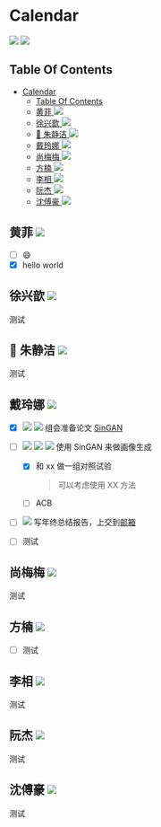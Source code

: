 <!--
 * @Description: 
 * @Author: shaonianruntu
 * @Github: 
 * @Date: 2020-01-14 10:12:44
 * @LastEditTime : 2020-01-14 10:30:35
 -->
# Calendar

<a href="https://github.com/HDUMIL-Gao-Group"><img src="https://img.shields.io/badge/Organization-%20Gao%20Group%20@%20HDUMIL-blue"></img></a>
<a href="https://github.com/fei-hdu"><img src="https://img.shields.io/badge/Auther-Gao%20Fei-yellow"></img></a>

## Table Of Contents
- [Calendar](#calendar)
  - [Table Of Contents](#table-of-contents)
  - [黄菲 <a href="https://github.com/okingjerryo"><img src="https://img.shields.io/badge/Grade-研三-eb2f96"></img></a>](#%e9%bb%84%e8%8f%b2-img-src%22httpsimgshieldsiobadgegrade-%e7%a0%94%e4%b8%89-eb2f96%22img)
  - [徐兴歆 <a href="https://github.com/jehovahxu"><img src="https://img.shields.io/badge/Grade-研三-eb2f96"></img></a>](#%e5%be%90%e5%85%b4%e6%ad%86-img-src%22httpsimgshieldsiobadgegrade-%e7%a0%94%e4%b8%89-eb2f96%22img)
  - [:pig: 朱静洁 <a href="https://github.com/Ricelll"><img src="https://img.shields.io/badge/Grade-研三-eb2f96"></img></a>](#%e6%9c%b1%e9%9d%99%e6%b4%81-img-src%22httpsimgshieldsiobadgegrade-%e7%a0%94%e4%b8%89-eb2f96%22img)
  - [戴玲娜  <a href="https://github.com/Ricelll"><img src="https://img.shields.io/badge/Grade-研二-f759ab"></img></a>](#%e6%88%b4%e7%8e%b2%e5%a8%9c-img-src%22httpsimgshieldsiobadgegrade-%e7%a0%94%e4%ba%8c-f759ab%22img)
  - [尚梅梅 <a href="#"><img src="https://img.shields.io/badge/Grade-研二-f759ab"></img></a>](#%e5%b0%9a%e6%a2%85%e6%a2%85-img-src%22httpsimgshieldsiobadgegrade-%e7%a0%94%e4%ba%8c-f759ab%22img)
  - [方楠 <a href="https://github.com/shaonianruntu"><img src="https://img.shields.io/badge/Grade-研一-ff85c0"></img></a>](#%e6%96%b9%e6%a5%a0-img-src%22httpsimgshieldsiobadgegrade-%e7%a0%94%e4%b8%80-ff85c0%22img)
  - [李相 <a href="https://github.com/Ausiden"><img src="https://img.shields.io/badge/Grade-研一-ff85c0"></img></a>](#%e6%9d%8e%e7%9b%b8-img-src%22httpsimgshieldsiobadgegrade-%e7%a0%94%e4%b8%80-ff85c0%22img)
  - [阮杰 <a href="#"><img src="https://img.shields.io/badge/Grade-研一-ff85c0"></img></a>](#%e9%98%ae%e6%9d%b0-img-src%22httpsimgshieldsiobadgegrade-%e7%a0%94%e4%b8%80-ff85c0%22img)
  - [沈傅豪 <a href="#"><img src="https://img.shields.io/badge/Grade-大三-ffadd2"></img></a>](#%e6%b2%88%e5%82%85%e8%b1%aa-img-src%22httpsimgshieldsiobadgegrade-%e5%a4%a7%e4%b8%89-ffadd2%22img)

## 黄菲 <a href="https://github.com/okingjerryo"><img src="https://img.shields.io/badge/Grade-研三-eb2f96"></img></a>

- [ ] :smile:
- [x] hello world

## 徐兴歆 <a href="https://github.com/jehovahxu"><img src="https://img.shields.io/badge/Grade-研三-eb2f96"></img></a>

测试

## :pig: 朱静洁 <a href="https://github.com/Ricelll"><img src="https://img.shields.io/badge/Grade-研三-eb2f96"></img></a>

测试

## 戴玲娜  <a href="https://github.com/Ricelll"><img src="https://img.shields.io/badge/Grade-研二-f759ab"></img></a>
- [x] <img src="https://img.shields.io/badge/Category-组会-green"></img> <img src="https://img.shields.io/badge/Tag-SinGAN-brightgreen"></img> 组会准备论文 [SinGAN](https://arxiv.org/abs/1905.01164)  
- [ ] <img src="https://img.shields.io/badge/Category-科研-green"></img> <img src="https://img.shields.io/badge/Topic-Sketch-orange"></img> <img src="https://img.shields.io/badge/Tag-SinGAN-brightgreen"></img> 使用 SinGAN 来做画像生成
  - [x] 和 xx 做一组对照试验
    > 可以考虑使用 XX 方法
  - [ ] ACB
- [ ] <img src="https://img.shields.io/badge/Category-其他-green"></img> 写年终总结报告，上交到[邮箱](mailto:address@example.com)
- [ ] 测试


## 尚梅梅 <a href="#"><img src="https://img.shields.io/badge/Grade-研二-f759ab"></img></a>

测试

## 方楠 <a href="https://github.com/shaonianruntu"><img src="https://img.shields.io/badge/Grade-研一-ff85c0"></img></a>

- [ ] 测试


## 李相 <a href="https://github.com/Ausiden"><img src="https://img.shields.io/badge/Grade-研一-ff85c0"></img></a>

测试

## 阮杰 <a href="#"><img src="https://img.shields.io/badge/Grade-研一-ff85c0"></img></a>

测试

## 沈傅豪 <a href="#"><img src="https://img.shields.io/badge/Grade-大三-ffadd2"></img></a>

测试
